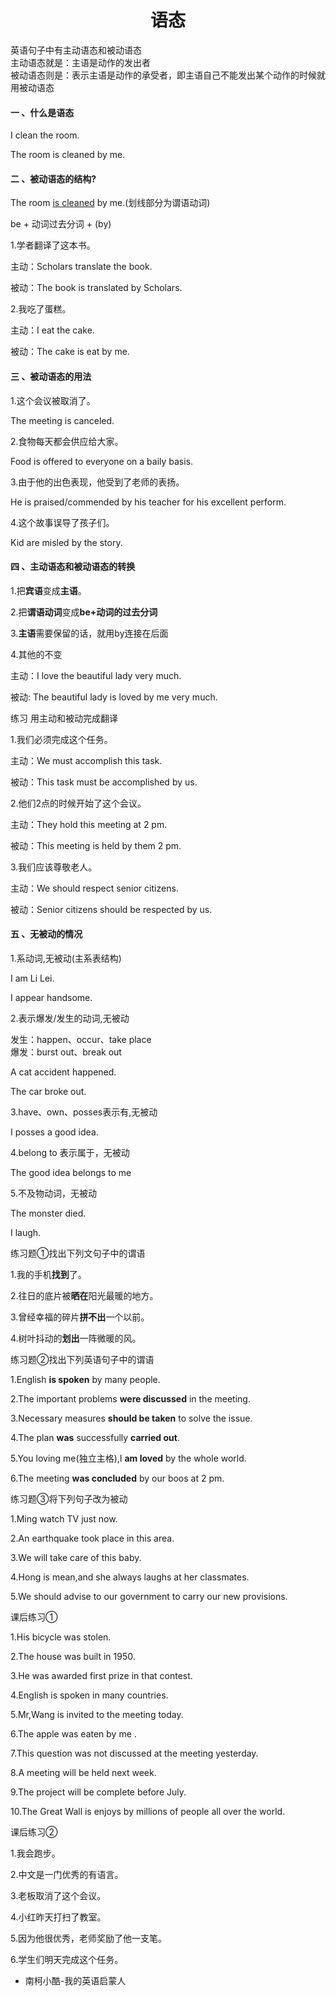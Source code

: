 # <center> 语态
英语句子中有主动语态和被动语态  
主动语态就是：主语是动作的发出者  
被动语态则是：表示主语是动作的承受者，即主语自己不能发出某个动作的时候就用被动语态  


#### 一 、什么是语态

I clean the room.  

The room is cleaned by me.

#### 二 、被动语态的结构?

The room <u>is cleaned</u> by me.(划线部分为谓语动词)  

be + 动词过去分词 +  (by)  

1.学者翻译了这本书。

主动：Scholars translate the book.  

被动：The book is translated by Scholars.  

2.我吃了蛋糕。 

主动：I eat the cake.  

被动：The cake is eat by me.

#### 三 、被动语态的用法

1.这个会议被取消了。

The meeting is canceled.

2.食物每天都会供应给大家。

Food is offered to everyone on a baily basis.

3.由于他的出色表现，他受到了老师的表扬。

He is praised/commended by his teacher for his excellent perform.

4.这个故事误导了孩子们。 

Kid are misled by the story.

 
#### 四 、主动语态和被动语态的转换

1.把**宾语**变成**主语**。

2.把**谓语动词**变成**be+动词的过去分词**

3.**主语**需要保留的话，就用by连接在后面

4.其他的不变

主动：I love the beautiful lady very much.

被动: The beautiful lady is loved by me very much.

练习 用主动和被动完成翻译  

1.我们必须完成这个任务。  

主动：We must accomplish this task.

被动：This task must be accomplished by us.

2.他们2点的时候开始了这个会议。  

主动：They hold this meeting at 2 pm.

被动：This meeting is held by them 2 pm.

3.我们应该尊敬老人。  

主动：We should respect senior citizens.

被动：Senior citizens should be respected by us.

#### 五 、无被动的情况

1.系动词,无被动(主系表结构)  

I am Li Lei.

I appear handsome.

2.表示爆发/发生的动词,无被动

发生：happen、occur、take place<br/>
爆发：burst out、break out

A cat accident happened.

The car broke out.

3.have、own、posses表示有,无被动

I posses a good idea.

4.belong to 表示属于，无被动

The good idea belongs to me

5.不及物动词，无被动

The monster died.

I laugh.

练习题①找出下列文句子中的谓语

1.我的手机**找到**了。

2.往日的底片被**晒在**阳光最暖的地方。

3.曾经幸福的碎片**拼不出**一个以前。

4.树叶抖动的**划出**一阵微暖的风。

练习题②找出下列英语句子中的谓语

1.English **is spoken** by many people.

2.The important problems **were discussed** in the meeting.

3.Necessary measures **should be taken** to solve the issue.

4.The plan **was** successfully **carried out**.

5.You loving me(独立主格),I **am loved** by the whole world.

6.The meeting **was concluded** by our boos at 2 pm.

练习题③将下列句子改为被动

1.Ming watch TV just now.

2.An earthquake took place in this area.

3.We will take care of this baby.

4.Hong is mean,and she always laughs at her classmates.

5.We should advise to our government to carry our new provisions.

课后练习①

1.His bicycle was stolen.

2.The house was built in 1950.

3.He was awarded first prize in that contest.

4.English is spoken in many countries.

5.Mr,Wang is invited to the meeting today.

6.The apple was eaten by me .

7.This question was not discussed at the meeting yesterday.

8.A meeting will be held next week.

9.The project will be complete before July.

10.The Great Wall is enjoys by millions of people all over the world.


课后练习②

1.我会跑步。

2.中文是一门优秀的有语言。

3.老板取消了这个会议。

4.小红昨天打扫了教室。

5.因为他很优秀，老师奖励了他一支笔。

6.学生们明天完成这个任务。












- 南柯小酷-我的英语启蒙人